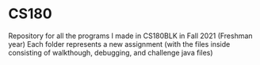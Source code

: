 # CS180
Repository for all the programs I made in CS180BLK in Fall 2021 (Freshman year)
Each folder represents a new assignment (with the files inside consisting of walkthough, debugging, and challenge java files)
